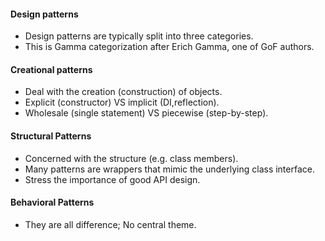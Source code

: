 #### Design patterns
* Design patterns are typically split into three categories.
* This is Gamma categorization after Erich Gamma, one of GoF authors.

#### Creational patterns </br>
* Deal with the creation (construction) of objects.
* Explicit (constructor) VS implicit (DI,reflection).
* Wholesale (single statement) VS piecewise (step-by-step).
#### Structural Patterns
* Concerned with the structure (e.g. class members).
* Many patterns are wrappers that mimic the underlying class interface.
* Stress the importance of good API design.
#### Behavioral Patterns
* They are all difference; No central theme.